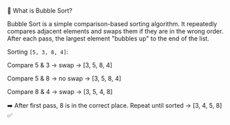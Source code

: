 📌 What is Bubble Sort?

Bubble Sort is a simple comparison-based sorting algorithm.
It repeatedly compares adjacent elements and swaps them if they are in the wrong order.
After each pass, the largest element "bubbles up" to the end of the list.

Sorting `[5, 3, 8, 4]`:

Compare 5 & 3 → swap → [3, 5, 8, 4]

Compare 5 & 8 → no swap → [3, 5, 8, 4]

Compare 8 & 4 → swap → [3, 5, 4, 8]

➡️ After first pass, 8 is in the correct place.
Repeat until sorted → [3, 4, 5, 8] ✅

